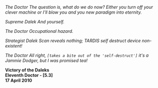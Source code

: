 _The Doctor_ _The question is, what do we do now? Either you turn off your clever machine or I'll blow you and you new paradigm into eternity._

_Supreme Dalek_ _And yourself._

_The Doctor_ _Occupational hazard._

_Strategist Dalek_ _Scan reveals nothing; TARDIS self destruct device non-existent!_

_The Doctor_ _All right, `[takes a bite out of the 'self-destruct']` it's a Jammie Dodger, but I was promised tea!_

**Victory of the Daleks  
Eleventh Doctor - [5.3]  
17 April 2010**
